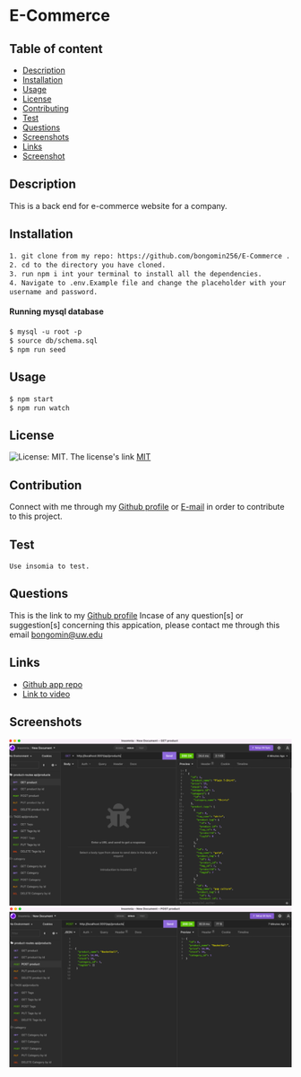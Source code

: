 # E-Commerce

## Table of content

- [Description](#description)
- [Installation](#installation)
- [Usage](#usage)
- [License](#license)
- [Contributing](#contributiing)
- [Test](#test)
- [Questions](#questions)
- [Screenshots](#screenshots)
- [Links](#links)
- [Screenshot](#screenshot)

## Description

This is a back end for e-commerce website for a company.

## Installation

```
1. git clone from my repo: https://github.com/bongomin256/E-Commerce .
2. cd to the directory you have cloned.
3. run npm i int your terminal to install all the dependencies.
4. Navigate to .env.Example file and change the placeholder with your username and password.
```

#### Running mysql database

```
$ mysql -u root -p
$ source db/schema.sql
$ npm run seed
```

## Usage

```
$ npm start
$ npm run watch
```

## License

![License: MIT](https://img.shields.io/badge/License-MIT-yellow.svg).
The license's link [MIT](https://opensource.org/licenses/MIT)

## Contribution

Connect with me through my [Github profile](https://github.com/bongomin256) or [E-mail](bongomin@uw.edu) in order to contribute to this project.

## Test

```
Use insomia to test.
```

## Questions

This is the link to my [Github profile](https://github.com/bongomin256)
Incase of any question[s] or suggestion[s] concerning this appication, please contact me through this email [bongomin@uw.edu](bongomin@uw.edu)

## Links

- [Github app repo](https://github.com/bongomin256/E-Commerce)
- [Link to video]()

## Screenshots

![screenshot](./images/screenshot1.png)
![screenshot](./images/screenshot2.png)
